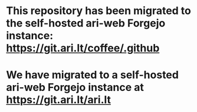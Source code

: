 # This repository has been migrated to the self-hosted ari-web Forgejo instance: <https://git.ari.lt/coffee/.github>
# We have migrated to a self-hosted ari-web Forgejo instance at <https://git.ari.lt/ari.lt>
